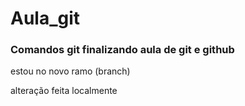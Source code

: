 # Aula_git
### Comandos git finalizando aula de git e github


estou no novo ramo (branch)

alteração feita localmente